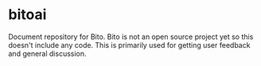 # bitoai
Document repository for Bito. Bito is not an open source project yet so this doesn't include any code. This is primarily used for getting user feedback and general discussion. 
